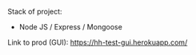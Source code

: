 Stack of project:
  - Node JS / Express / Mongoose

Link to prod (GUI): https://hh-test-gui.herokuapp.com/
